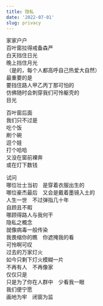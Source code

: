 ```yaml
---
title: 隐私
date: '2022-07-01'
slug: privacy
---
```


家家户户  
百叶窗拉得戒备森严  
白天挡住日光  
晚上挡住月光  
（是的，每个人都高呼自己热爱大自然）  
最重要的是  
要挡住路人甲乙丙丁那可怕的  
仿佛随时会刺穿我们可怜躯壳的  
目光

百叶窗后面  
我们只不过是  
吃个饭  
刷个碗  
逗个娃  
打个哈哈  
又没在窗前裸奔  
或在灯下数钱

试问  
哪位壮士当初　是穿着衣服出生的  
哪位豪杰最后　又会是戴着墨镜入土的<!--# 都是赤条条来，赤条条去 -->  
人生一世　不过弹指几十年  
自顾且不暇  
哪顾得路人与我何干  
隐私之概念  
就像病毒一般传染  
我畏缩你的瞧　你遮掩我的看  
可怜啊可叹  
过去的万家灯火  
如今只剩下灯火模糊一片  
不再有人　不再像家  
仅仅只是  
只是为了你在人群中　少看我一眼<!--# 借王菲《传奇》一句歌词 -->  
我们便宁愿  
画地为牢　闭窗为监

<!--# 又是一篇愤青吐槽文字。我对所谓隐私概念的传染性不满已久，在美国尤甚，甚至怀疑这是不是窗帘、百叶窗公司故意制造的概念，让人感到要么不安全，要么羞耻。若是为安全因素考虑，我大概还能接受，有些地方确实不是很安全，怕被人盯梢；但人为制造的羞耻感我无论如何不能接受，我觉得这是玩弄人心。一家平常百姓的日常生活，有什么见不得人、有什么好羞耻的呢？不说什么万家灯火的诗情画意，就算只是炊烟缭绕、鸡飞狗跳，也是很有人情味的。可惜，这社会的发展，让人觉得人情味越来越少见，大家都在物理世界中加速、加剧自我隔离。我觉得这并不健康。我自己也会拉窗帘或百叶窗，但单纯只是为了控制室内光线或温度，比如对窗坐电脑前时，要是太刺眼，就会把百叶窗调暗一点；或是炎夏太阳西晒让家里太热时，我会拉窗帘挡住阳光。这些都与外人毫无干系。我家后面有个邻居，常年紧闭家中所有百叶窗，有时候去他家时，他会表示喜欢阳光，但考虑到怕别人看见屋里，还是决定戒备森严（宁愿白天点灯），我听了笑而无语。这样严密包裹自己的人，总让我想起契诃夫的《套中人》。 -->
